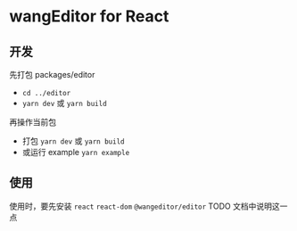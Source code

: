 # wangEditor for React

## 开发

先打包 packages/editor
  - `cd ../editor`
  - `yarn dev` 或 `yarn build`

再操作当前包
  - 打包 `yarn dev` 或 `yarn build`
  - 或运行 example `yarn example`

## 使用

使用时，要先安装 `react` `react-dom` `@wangeditor/editor`
TODO 文档中说明这一点
